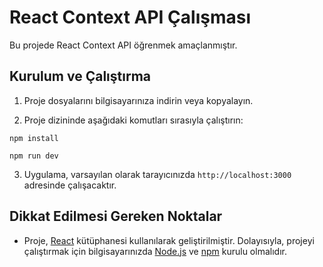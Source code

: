 
# React Context API Çalışması

Bu projede React Context API öğrenmek amaçlanmıştır.

## Kurulum ve Çalıştırma

1. Proje dosyalarını bilgisayarınıza indirin veya kopyalayın.

2. Proje dizininde aşağıdaki komutları sırasıyla çalıştırın:

```
npm install
```
```
npm run dev
```

3. Uygulama, varsayılan olarak tarayıcınızda `http://localhost:3000` adresinde çalışacaktır.

## Dikkat Edilmesi Gereken Noktalar

- Proje, [React](https://reactjs.org/) kütüphanesi kullanılarak geliştirilmiştir. Dolayısıyla, projeyi çalıştırmak için bilgisayarınızda [Node.js](https://nodejs.org/) ve [npm](https://www.npmjs.com/) kurulu olmalıdır.
